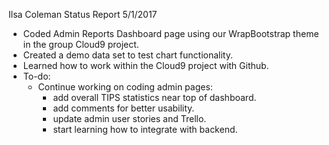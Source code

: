 Ilsa Coleman
Status Report
5/1/2017

- Coded Admin Reports Dashboard page using our WrapBootstrap theme in the group Cloud9 project.
- Created a demo data set to test chart functionality.
- Learned how to work within the Cloud9 project with Github.
- To-do:
  - Continue working on coding admin pages:
    - add overall TIPS statistics near top of dashboard.
    - add comments for better usability.
    - update admin user stories and Trello.
    - start learning how to integrate with backend.
